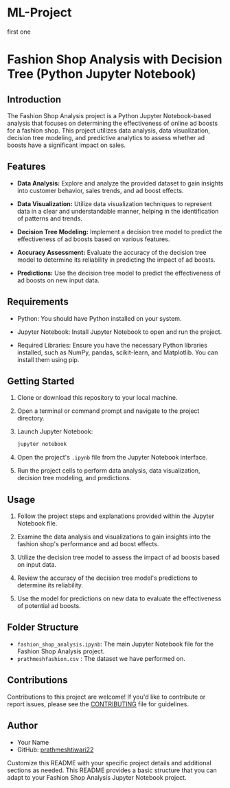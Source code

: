 # ML-Project
first one

# Fashion Shop Analysis with Decision Tree (Python Jupyter Notebook)

## Introduction

The Fashion Shop Analysis project is a Python Jupyter Notebook-based analysis that focuses on determining the effectiveness of online ad boosts for a fashion shop. This project utilizes data analysis, data visualization, decision tree modeling, and predictive analytics to assess whether ad boosts have a significant impact on sales.

## Features

- **Data Analysis:** Explore and analyze the provided dataset to gain insights into customer behavior, sales trends, and ad boost effects.

- **Data Visualization:** Utilize data visualization techniques to represent data in a clear and understandable manner, helping in the identification of patterns and trends.

- **Decision Tree Modeling:** Implement a decision tree model to predict the effectiveness of ad boosts based on various features.

- **Accuracy Assessment:** Evaluate the accuracy of the decision tree model to determine its reliability in predicting the impact of ad boosts.

- **Predictions:** Use the decision tree model to predict the effectiveness of ad boosts on new input data.

## Requirements

- Python: You should have Python installed on your system.

- Jupyter Notebook: Install Jupyter Notebook to open and run the project.

- Required Libraries: Ensure you have the necessary Python libraries installed, such as NumPy, pandas, scikit-learn, and Matplotlib. You can install them using pip.

## Getting Started

1. Clone or download this repository to your local machine.

2. Open a terminal or command prompt and navigate to the project directory.

3. Launch Jupyter Notebook:

   ```bash
   jupyter notebook
   ```

4. Open the project's `.ipynb` file from the Jupyter Notebook interface.

5. Run the project cells to perform data analysis, data visualization, decision tree modeling, and predictions.

## Usage

1. Follow the project steps and explanations provided within the Jupyter Notebook file.

2. Examine the data analysis and visualizations to gain insights into the fashion shop's performance and ad boost effects.

3. Utilize the decision tree model to assess the impact of ad boosts based on input data.

4. Review the accuracy of the decision tree model's predictions to determine its reliability.

5. Use the model for predictions on new data to evaluate the effectiveness of potential ad boosts.

## Folder Structure

- `fashion_shop_analysis.ipynb`: The main Jupyter Notebook file for the Fashion Shop Analysis project.
- `prathmeshfashion.csv` : The dataset we have performed on.

## Contributions

Contributions to this project are welcome! If you'd like to contribute or report issues, please see the [CONTRIBUTING](CONTRIBUTING.md) file for guidelines.

## Author

- Your Name
- GitHub: [prathmeshtiwari22](https://github.com/prathmeshtiwari22)

Customize this README with your specific project details and additional sections as needed. This README provides a basic structure that you can adapt to your Fashion Shop Analysis Jupyter Notebook project.
